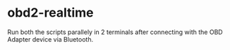 # obd2-realtime

Run both the scripts parallely in 2 terminals after connecting with the OBD Adapter device via Bluetooth.
